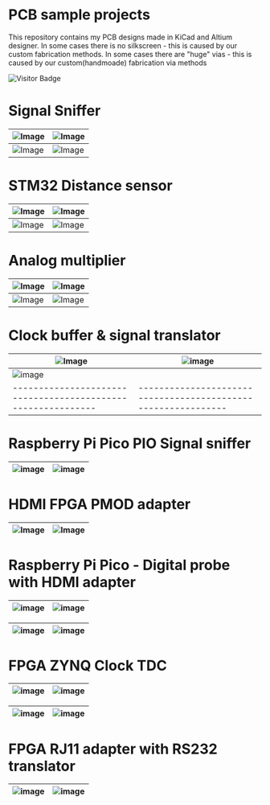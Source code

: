 # PCB sample projects
This repository contains my PCB designs made in KiCad and Altium designer. 
In some cases there is no silkscreen - this is caused by our custom fabrication methods.
In some cases there are "huge" vias - this is caused by our custom(handmoade) fabrication via methods

![Visitor Badge](https://visitor-badge.laobi.icu/badge?page_id=Devraux.PCB_Projects)


# Signal Sniffer
| ![Image](https://github.com/user-attachments/assets/d704836a-8422-4dd4-9923-f819070831b1) | ![Image](https://github.com/user-attachments/assets/a8d4e926-7615-4794-af13-562589f56e53) |
|------------------------------------------------------------|-------------------------------------------------------------|
| ![Image](https://github.com/user-attachments/assets/3eaba73a-e4ec-4599-8dee-3d0dfa691a9e) | ![Image](https://github.com/user-attachments/assets/a61e96d0-7bea-4c86-95d0-a5c14eb4b5c8) |

# STM32 Distance sensor
| ![Image](https://github.com/user-attachments/assets/1c983ec3-c7db-42b7-9fdb-4daac5956532) | ![Image](https://github.com/user-attachments/assets/35be2019-73e5-40d5-8102-72daeeb9394c) |
|------------------------------------------------------------|-------------------------------------------------------------|
| ![Image](https://github.com/user-attachments/assets/62d61f1d-9c9b-4e19-906f-eaca9adf3b7c) | ![Image](https://github.com/user-attachments/assets/e98a163d-ba60-417e-b77b-27ba931b2d02) |

# Analog multiplier
| ![Image](https://github.com/user-attachments/assets/83bd5c41-7fdd-4d73-9849-3fd8f15df2e6) | ![Image](https://github.com/user-attachments/assets/e7d2f7fc-2097-4340-88da-8727a8dae380) |
|------------------------------------------------------------|-------------------------------------------------------------|
| ![Image](https://github.com/user-attachments/assets/34af2325-e964-4f3f-ad81-85138f59bca5) | ![Image](https://github.com/user-attachments/assets/c55eadda-fd8b-48dd-a417-f69e28778172) |

# Clock buffer & signal translator
| ![Image](https://github.com/user-attachments/assets/441b1648-bef9-44ca-9eb9-179192646713) | ![image](https://github.com/user-attachments/assets/6bfed20c-cecc-466d-b2c9-40afacf0d934) |
|------------------------------------------------------------|-------------------------------------------------------------|
![image](https://github.com/user-attachments/assets/2b765207-3573-4b98-925b-c93b35275c1b) | |
|------------------------------------------------------------|-------------------------------------------------------------|

# Raspberry Pi Pico PIO Signal sniffer
| ![image](https://github.com/user-attachments/assets/d985f64f-7023-4bc2-9978-ec724fe6a462) | ![image](https://github.com/user-attachments/assets/b057d902-ddf8-4a96-81dd-ba99d97267e4) |
|------------------------------------------------------------|-------------------------------------------------------------|

# HDMI FPGA PMOD adapter
| ![Image](https://github.com/user-attachments/assets/8041b296-509a-4be3-beab-c3a8d581166a) | ![Image](https://github.com/user-attachments/assets/f9280ccd-bc11-461c-9326-2b2ba94be29c) |
|------------------------------------------------------------|-------------------------------------------------------------|

# Raspberry Pi Pico - Digital probe with HDMI adapter
| ![image](https://github.com/user-attachments/assets/782b7f83-94e4-4cbe-ad8f-64298dbb453b) | ![image](https://github.com/user-attachments/assets/c6d63844-2d94-4875-9b3c-220e10d8f9d5) |
|------------------------------------------------------------|-------------------------------------------------------------|

| ![image](https://github.com/user-attachments/assets/fcb66589-95b1-4e1a-93bc-8551fe9cdec8) | ![image](https://github.com/user-attachments/assets/1e1154ee-61d6-4f3c-a333-89383294e71f) |
|------------------------------------------------------------|-------------------------------------------------------------|

# FPGA ZYNQ Clock TDC
| ![image](https://github.com/user-attachments/assets/245c804e-6782-4cb3-bf95-10a12e26e0f3) | ![image](https://github.com/user-attachments/assets/244f5e24-6251-4481-aec6-cf34cd023bf5) |
|------------------------------------------------------------|-------------------------------------------------------------|

| ![image](https://github.com/user-attachments/assets/26f131a4-2a99-43e7-af96-47f509f3a1b5) | ![image](https://github.com/user-attachments/assets/cd67931a-a375-4f71-8968-425405e984c7) |
|------------------------------------------------------------|-------------------------------------------------------------|

# FPGA RJ11 adapter with RS232 translator
| ![image](https://github.com/user-attachments/assets/f76be4be-526a-41b0-81c0-3dc209b5dadb) | ![image](https://github.com/user-attachments/assets/5f64c3f4-fcda-4cf5-92ef-91a9b3d51721) |
|------------------------------------------------------------|-------------------------------------------------------------|



